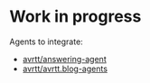 # Work in progress
Agents to integrate: 
- [avrtt/answering-agent](https://github.com/avrtt/answering-agent)
- [avrtt/avrtt.blog-agents](https://github.com/avrtt/avrtt.blog-agents)
